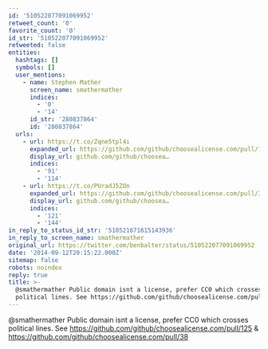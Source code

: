 ```yaml
---
id: '510522077091069952'
retweet_count: '0'
favorite_count: '0'
id_str: '510522077091069952'
retweeted: false
entities:
  hashtags: []
  symbols: []
  user_mentions:
    - name: Stephen Mather
      screen_name: smathermather
      indices:
        - '0'
        - '14'
      id_str: '280837864'
      id: '280837864'
  urls:
    - url: https://t.co/Zqne5tpl4i
      expanded_url: https://github.com/github/choosealicense.com/pull/125
      display_url: github.com/github/choosea…
      indices:
        - '91'
        - '114'
    - url: https://t.co/PUradJ5ZOn
      expanded_url: https://github.com/github/choosealicense.com/pull/38
      display_url: github.com/github/choosea…
      indices:
        - '121'
        - '144'
in_reply_to_status_id_str: '510521671615143936'
in_reply_to_screen_name: smathermather
original_url: https://twitter.com/benbalter/status/510522077091069952
date: '2014-09-12T20:15:22.000Z'
sitemap: false
robots: noindex
reply: true
title: >-
  @smathermather Public domain isnt a license, prefer CC0 which crosses
  political lines. See https://github.com/github/choosealicense.com/pull/125…
---
```


@smathermather Public domain isnt a license, prefer CC0 which crosses political lines. See https://github.com/github/choosealicense.com/pull/125 &amp; https://github.com/github/choosealicense.com/pull/38